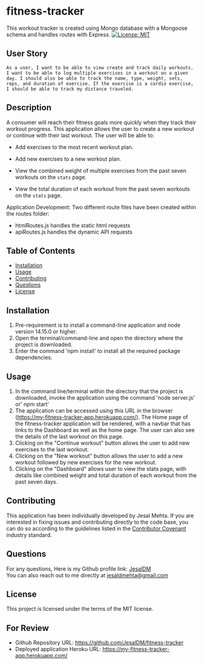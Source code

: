 # fitness-tracker
This workout tracker is created using Mongo database with a Mongoose schema and handles routes with Express.
[![License: MIT](https://img.shields.io/badge/License-MIT-yellow.svg)](https://opensource.org/licenses/MIT)

## User Story
```
As a user, I want to be able to view create and track daily workouts. I want to be able to log multiple exercises in a workout on a given day. I should also be able to track the name, type, weight, sets, reps, and duration of exercise. If the exercise is a cardio exercise, I should be able to track my distance traveled.
```
## Description
A consumer will reach their fitness goals more quickly when they track their workout progress. This application allows the user to create a new workout or continue with their last workout. The user will be able to:

  * Add exercises to the most recent workout plan.

  * Add new exercises to a new workout plan.

  * View the combined weight of multiple exercises from the past seven workouts on the `stats` page.

  * View the total duration of each workout from the past seven workouts on the `stats` page.

Application Development: 
Two different route files have been created within the routes folder:
- htmlRoutes.js handles the static html requests
- apiRoutes.js handles the dynamic API requests

## Table of Contents
* [Installation](#installation)
* [Usage](#usage)
* [Contributing](#contributing)
* [Questions](#questions)
* [License](#license)

## Installation
1. Pre-requirement is to install a command-line application and node version 14.15.0 or higher.
2. Open the terminal/command-line and open the directory where the project is downloaded. 
3. Enter the command 'npm install' to install all the required package dependencies.

## Usage
1. In the command line/terminal within the directory that the project is downloaded, invoke the application using the command 'node server.js' or' npm start' 
2. The application can be accessed using this URL in the browser (https://my-fitness-tracker-app.herokuapp.com/). The Home page of the fitness-tracker application will be rendered, with a navbar that has links to the Dashboard as well as the home page. The user can also see the details of the last workout on this page.
3. Clicking on the "Continue workout" button allows the user to add new exercises to the last workout. 
4. Clicking on the "New workout" button allows the user to add a new workout followed by new exercises for the new workout. 
5. Clicking on the "Dashboard" allows user to view the stats page, with details like combined weight and total duration of each workout from the past seven days.

## Contributing
This application has been individually developed by Jesal Mehta. If you are interested in fixing issues and contributing directly to the code base, you can do so according to the guidelines listed in the [Contributor Covenant](https://www.contributor-covenant.org/) industry standard.

## Questions
For any questions,
Here is my Github profile link: [JesalDM](https://github.com/JesalDM)  
You can also reach out to me directly at [jesaldmehta@gmail.com](mailto:jesaldmehta@gmail.com)

## License
This project is licensed under the terms of the MIT license.

## For Review
* Github Repository URL: https://github.com/JesalDM/fitness-tracker
* Deployed application Heroku URL: https://my-fitness-tracker-app.herokuapp.com/